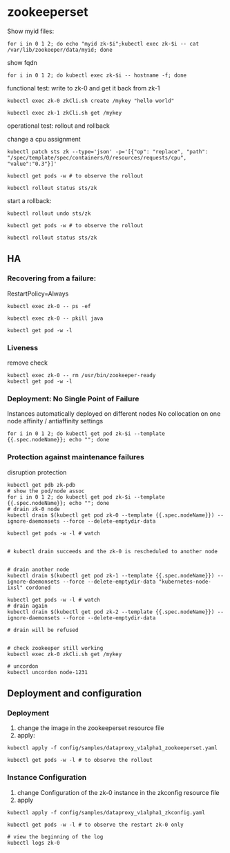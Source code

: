 # zookeeperset



Show myid files:
```
for i in 0 1 2; do echo "myid zk-$i";kubectl exec zk-$i -- cat /var/lib/zookeeper/data/myid; done
```

show fqdn

```
for i in 0 1 2; do kubectl exec zk-$i -- hostname -f; done
```

functional test: write to zk-0 and get it back from zk-1
```
kubectl exec zk-0 zkCli.sh create /mykey "hello world"

kubectl exec zk-1 zkCli.sh get /mykey
```

operational test: rollout and rollback

change a cpu assignment
```
kubectl patch sts zk --type='json' -p='[{"op": "replace", "path": "/spec/template/spec/containers/0/resources/requests/cpu", "value":"0.3"}]'

kubectl get pods -w # to observe the rollout 

kubectl rollout status sts/zk
```

start a rollback:
```
kubectl rollout undo sts/zk

kubectl get pods -w # to observe the rollout 

kubectl rollout status sts/zk
```

## HA

### Recovering from a failure:
RestartPolicy=Always
```
kubectl exec zk-0 -- ps -ef

kubectl exec zk-0 -- pkill java

kubectl get pod -w -l 

```

### Liveness
remove check
```
kubectl exec zk-0 -- rm /usr/bin/zookeeper-ready
kubectl get pod -w -l 
```

### Deployment: No Single Point of Failure
Instances automatically deployed on different nodes
No collocation on one node
affinity / antiaffinity settings
```
for i in 0 1 2; do kubectl get pod zk-$i --template {{.spec.nodeName}}; echo ""; done
```


### Protection against maintenance failures
disruption protection

```
kubectl get pdb zk-pdb
# show the pod/node assoc
for i in 0 1 2; do kubectl get pod zk-$i --template {{.spec.nodeName}}; echo ""; done
# drain zk-0 node
kubectl drain $(kubectl get pod zk-0 --template {{.spec.nodeName}}) --ignore-daemonsets --force --delete-emptydir-data

kubectl get pods -w -l # watch


# kubectl drain succeeds and the zk-0 is rescheduled to another node


# drain another node
kubectl drain $(kubectl get pod zk-1 --template {{.spec.nodeName}}) --ignore-daemonsets --force --delete-emptydir-data "kubernetes-node-ixsl" cordoned

kubectl get pods -w -l # watch
# drain again 
kubectl drain $(kubectl get pod zk-2 --template {{.spec.nodeName}}) --ignore-daemonsets --force --delete-emptydir-data

# drain will be refused


# check zookeeper still working 
kubectl exec zk-0 zkCli.sh get /mykey

# uncordon
kubectl uncordon node-1231 

```

## Deployment and configuration

### Deployment
 
1. change the image in the zookeeperset resource file
2. apply:
```
kubectl apply -f config/samples/dataproxy_v1alpha1_zookeeperset.yaml

kubectl get pods -w -l # to observe the rollout 
```

### Instance Configuration
 
1. change Configuration of the zk-0 instance in the zkconfig resource file
2. apply

```
kubectl apply -f config/samples/dataproxy_v1alpha1_zkconfig.yaml

kubectl get pods -w -l # to observe the restart zk-0 only 

# view the beginning of the log 
kubectl logs zk-0

```

